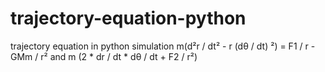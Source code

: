 # trajectory-equation-python
trajectory equation in python simulation m(d²r / dt² - r (dθ / dt) ²) = F1 / r - GMm / r² and m (2 * dr / dt * dθ / dt + F2 / r²) 

